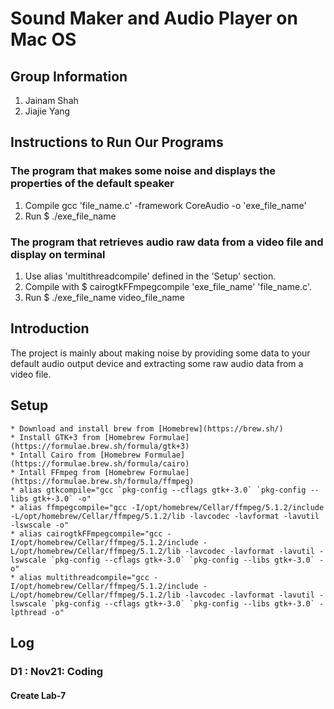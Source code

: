 # Sound Maker and Audio Player on Mac OS
## Group Information
1. Jainam Shah
2. Jiajie Yang

## Instructions to Run Our Programs
### The program that makes some noise and displays the properties of the default speaker
1. Compile gcc 'file_name.c' -framework CoreAudio -o 'exe_file_name'
2. Run $ ./exe_file_name

### The program that retrieves audio raw data from a video file and display on terminal
1. Use alias 'multithreadcompile' defined in the 'Setup' section.
2. Compile with $ cairogtkFFmpegcompile 'exe_file_name' 'file_name.c'.
3. Run $ ./exe_file_name video_file_name

## Introduction
The project is mainly about making noise by providing some data to your default audio output device and extracting some raw audio data from a video file.

## Setup
    * Download and install brew from [Homebrew](https://brew.sh/)
    * Install GTK+3 from [Homebrew Formulae](https://formulae.brew.sh/formula/gtk+3)
    * Intall Cairo from [Homebrew Formulae] (https://formulae.brew.sh/formula/cairo)
    * Intall FFmpeg from [Homebrew Formulae] (https://formulae.brew.sh/formula/ffmpeg)
    * alias gtkcompile="gcc `pkg-config --cflags gtk+-3.0` `pkg-config --libs gtk+-3.0` -o"
    * alias ffmpegcompile="gcc -I/opt/homebrew/Cellar/ffmpeg/5.1.2/include -L/opt/homebrew/Cellar/ffmpeg/5.1.2/lib -lavcodec -lavformat -lavutil -lswscale -o"
    * alias cairogtkFFmpegcompile="gcc -I/opt/homebrew/Cellar/ffmpeg/5.1.2/include -L/opt/homebrew/Cellar/ffmpeg/5.1.2/lib -lavcodec -lavformat -lavutil -lswscale `pkg-config --cflags gtk+-3.0` `pkg-config --libs gtk+-3.0` -o"
    * alias multithreadcompile="gcc -I/opt/homebrew/Cellar/ffmpeg/5.1.2/include -L/opt/homebrew/Cellar/ffmpeg/5.1.2/lib -lavcodec -lavformat -lavutil -lswscale `pkg-config --cflags gtk+-3.0` `pkg-config --libs gtk+-3.0` -lpthread -o"

## Log
### D1 : Nov21: Coding
#### Create Lab-7
